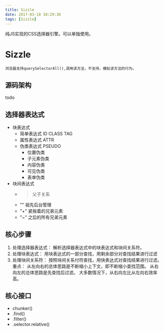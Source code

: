 ```yaml
---
title: Sizzle
date: 2017-03-18 10:29:38
tags: [Sizzle]
---
```


 纯JS实现的CSS选择器引擎。可以单独使用。
<!--more-->

# Sizzle
    浏览器支持querySelectorAll(),调用该方法，不支持，模拟该方法的行为。

## 源码架构
todo
## 选择器表达式
- 块表达式
    - 简单表达式 ID CLASS TAG
    - 属性表达式 ATTR
    - 伪类表达式 PSEUDO
        - 位置伪类
        - 子元素伪类
        - 内容伪类
        - 可见伪类
        - 表单伪类
- 块间表达式
    - > 父子关系
    - "" 祖先后台管理
    - "+" 紧挨着的兄弟元素
    - "~" 之后的所有兄弟元素
##  核心步骤
1. 处理选择器表达式： 
    解析选择器表达式中的块表达式和块间关系符。
2. 处理块表达式：
    用块表达式的一部分查找，用剩余部分对查找结果进行过滤
3. 处理块间关系符：
    按照块间关系付符查找，用快表达式对查找结果进行过滤。
重点：
从左向右的总体思路是不断缩小上下文，即不断缩小查找范围。
从右向左的总体思路是先查找后过滤。
大多数情况下，从右向左比从左向右效率高。

## 核心接口
- chunker() 
- .find()
- .filter()
- .selector.relative()
